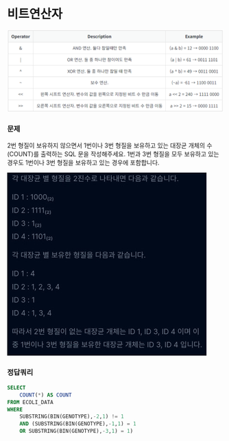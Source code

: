 # 비트연산자

![비트연산자](/2025_W/img/3-5.PNG)

### 문제
2번 형질이 보유하지 않으면서 1번이나 3번 형질을 보유하고 있는 대장균 개체의 수(COUNT)를 출력하는 SQL 문을 작성해주세요. 1번과 3번 형질을 모두 보유하고 있는 경우도 1번이나 3번 형질을 보유하고 있는 경우에 포함합니다.

![대장균](/2025_W/img/3-6.jpg)

### 정답쿼리

```sql
SELECT
    COUNT(*) AS COUNT
FROM ECOLI_DATA
WHERE
    SUBSTRING(BIN(GENOTYPE),-2,1) != 1
    AND (SUBSTRING(BIN(GENOTYPE),-1,1) = 1
    OR SUBSTRING(BIN(GENOTYPE),-3,1) = 1)
```